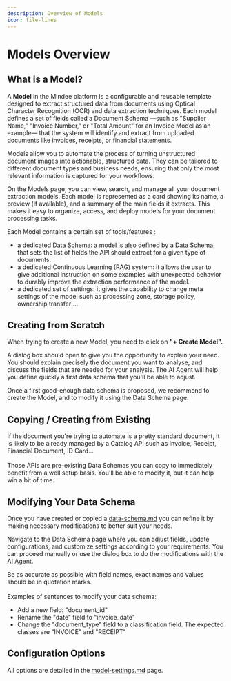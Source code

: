 ```yaml
---
description: Overview of Models
icon: file-lines
---
```


# Models Overview

## What is a Model?

A **Model** in the Mindee platform is a configurable and reusable template designed to extract structured data from documents using Optical Character Recognition (OCR) and data extraction techniques. Each model defines a set of fields called a Document Schema —such as "Supplier Name," "Invoice Number," or "Total Amount" for an Invoice Model as an example— that the system will identify and extract from uploaded documents like invoices, receipts, or financial statements.

Models allow you to automate the process of turning unstructured document images into actionable, structured data. They can be tailored to different document types and business needs, ensuring that only the most relevant information is captured for your workflows.

On the Models page, you can view, search, and manage all your document extraction models. Each model is represented as a card showing its name, a preview (if available), and a summary of the main fields it extracts. This makes it easy to organize, access, and deploy models for your document processing tasks.

Each Model contains a certain set of tools/features :&#x20;

* a dedicated Data Schema: a model is also defined by a Data Schema, that sets the list of fields the API should extract for a given type of documents.
* a dedicated Continuous Learning (RAG) system: it allows the user to give additional instruction on some examples with unexpected behavior to durably improve the extraction performance of the model.
* a dedicated set of settings: it gives the capability to change meta settings of the model such as processing zone, storage policy, ownership transfer ...

## Creating from Scratch

When trying to create a new Model, you need to click on **"+ Create Model".**

A dialog box should open to give you the opportunity to explain your need. You should explain precisely the document you want to analyse, and discuss the fields that are needed for your analysis. The AI Agent will help you define quickly a first data schema that you'll be able to adjust.

Once a first good-enough data schema is proposed, we recommend to create the Model, and to modify it using the Data Schema page.

## Copying / Creating from Existing

If the document you're trying to automate is a pretty standard document, it is likely to be already managed by a Catalog API such as Invoice, Receipt, Financial Document, ID Card... \
\
Those APIs are pre-existing Data Schemas you can copy to immediately benefit from a well setup basis. You'll be able to modify it, but it can help win a bit of time.

## Modifying Your Data Schema

Once you have created or copied a [data-schema.md](data-schema.md "mention") you can refine it by making necessary modifications to better suit your needs.

Navigate to the Data Schema page where you can adjust fields, update configurations, and customize settings according to your requirements. You can proceed manually or use the dialog box to do the modifications with the AI Agent.

Be as accurate as possible with field names, exact names and values should be in quotation marks.\
\
Examples of sentences to modify your data schema:&#x20;

* Add a new field: "document\_id"
* Rename the "date" field to "invoice\_date"
* Change the "document\_type" field to a classification field. The expected classes are "INVOICE" and "RECEIPT"

## Configuration Options

All options are detailed in the [model-settings.md](model-settings.md "mention") page.
